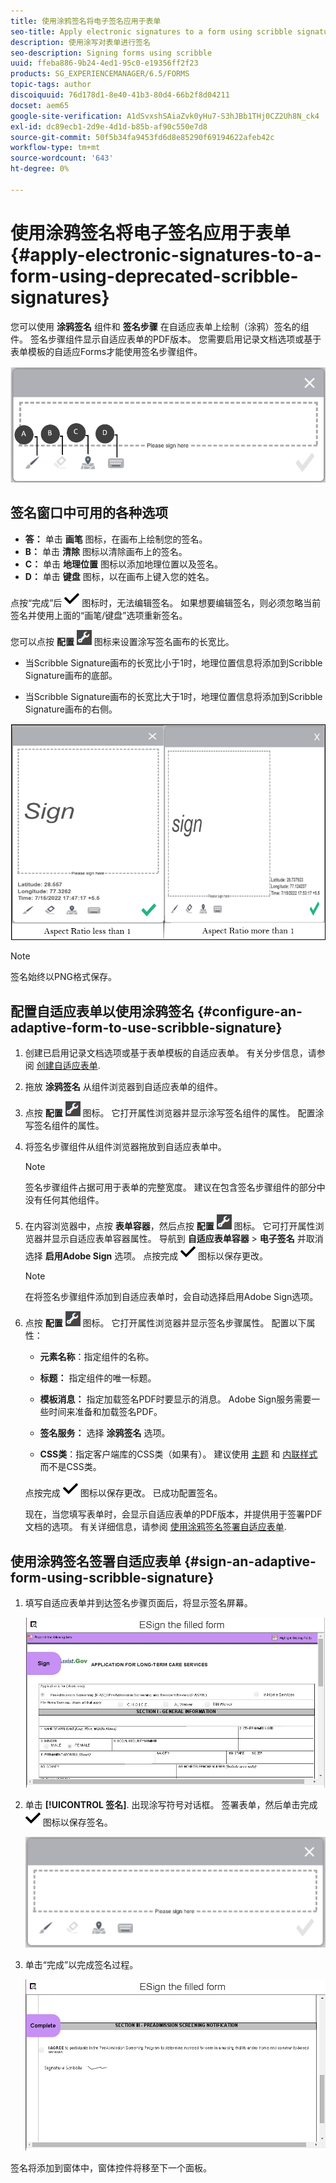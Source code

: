 ```yaml
---
title: 使用涂鸦签名将电子签名应用于表单
seo-title: Apply electronic signatures to a form using scribble signatures
description: 使用涂写对表单进行签名
seo-description: Signing forms using scribble
uuid: ffeba886-9b24-4ed1-95c0-e19356ff2f23
products: SG_EXPERIENCEMANAGER/6.5/FORMS
topic-tags: author
discoiquuid: 76d178d1-8e40-41b3-80d4-66b2f8d04211
docset: aem65
google-site-verification: A1dSvxshSAiaZvk0yHu7-S3hJBb1THj0CZ2Uh8N_ck4
exl-id: dc89ecb1-2d9e-4d1d-b85b-af90c550e7d8
source-git-commit: 50f5b34fa9453fd6d8e85290f69194622afeb42c
workflow-type: tm+mt
source-wordcount: '643'
ht-degree: 0%

---
```


# 使用涂鸦签名将电子签名应用于表单{#apply-electronic-signatures-to-a-form-using-deprecated-scribble-signatures}

您可以使用 **涂鸦签名** 组件和 **签名步骤** 在自适应表单上绘制（涂鸦）签名的组件。 签名步骤组件显示自适应表单的PDF版本。 您需要启用记录文档选项或基于表单模板的自适应Forms才能使用签名步骤组件。

![涂鸦符号对话框](assets/scribble-signature.png)

## 签名窗口中可用的各种选项

* **答：** 单击 **画笔** 图标，在画布上绘制您的签名。
* **B：** 单击 **清除** 图标以清除画布上的签名。
* **C：** 单击 **地理位置** 图标以添加地理位置以及签名。
* **D：** 单击 **键盘** 图标，以在画布上键入您的姓名。

点按“完成”后 ![aem_forms_save](assets/aem_forms_save.png) 图标时，无法编辑签名。 如果想要编辑签名，则必须忽略当前签名并使用上面的“画笔/键盘”选项重新签名。

您可以点按 **配置** ![配置图标](assets/configure.png) 图标来设置涂写签名画布的长宽比。
* 当Scribble Signature画布的长宽比小于1时，地理位置信息将添加到Scribble Signature画布的底部。


* 当Scribble Signature画布的长宽比大于1时，地理位置信息将添加到Scribble Signature画布的右侧。


![涂写签名 — bottom](assets/scribble-signature-aspectratio.PNG)



>[!NOTE]
>
>签名始终以PNG格式保存。
>

## 配置自适应表单以使用涂鸦签名 {#configure-an-adaptive-form-to-use-scribble-signature}

1. 创建已启用记录文档选项或基于表单模板的自适应表单。 有关分步信息，请参阅 [创建自适应表单](creating-adaptive-form.md).
1. 拖放 **涂鸦签名** 从组件浏览器到自适应表单的组件。
1. 点按 **配置** ![配置](assets/configure.png) 图标。 它打开属性浏览器并显示涂写签名组件的属性。 配置涂写签名组件的属性。
1. 将签名步骤组件从组件浏览器拖放到自适应表单中。

   >[!NOTE]
   >
   >签名步骤组件占据可用于表单的完整宽度。 建议在包含签名步骤组件的部分中没有任何其他组件。

1. 在内容浏览器中，点按 **表单容器**，然后点按 **配置** ![配置图标](assets/configure.png) 图标。 它可打开属性浏览器并显示自适应表单容器属性。 导航到 **自适应表单容器** > **电子签名** 并取消选择 **启用Adobe Sign** 选项。 点按完成 ![aem_forms_save](assets/aem_forms_save.png) 图标以保存更改。

   >[!NOTE]
   >
   >在将签名步骤组件添加到自适应表单时，会自动选择启用Adobe Sign选项。

1. 点按 **配置** ![配置](assets/configure.png) 图标。 它打开属性浏览器并显示签名步骤属性。 配置以下属性：

   * **元素名称**：指定组件的名称。

   * **标题：** 指定组件的唯一标题。
   * **模板消息：** 指定加载签名PDF时要显示的消息。 Adobe Sign服务需要一些时间来准备和加载签名PDF。
   * **签名服务：** 选择 **涂鸦签名** 选项。

   * **CSS类**：指定客户端库的CSS类（如果有）。 建议使用 [主题](themes.md) 和 [内联样式](inline-style-adaptive-forms.md) 而不是CSS类。

   点按完成 ![aem_forms_save](assets/aem_forms_save.png) 图标以保存更改。 已成功配置签名。

   现在，当您填写表单时，会显示自适应表单的PDF版本，并提供用于签署PDF文档的选项。 有关详细信息，请参阅 [使用涂鸦签名签署自适应表单](signing-forms-using-scribble.md#sign-an-adaptive-form-using-scribble-signature).

## 使用涂鸦签名签署自适应表单 {#sign-an-adaptive-form-using-scribble-signature}

1. 填写自适应表单并到达签名步骤页面后，将显示签名屏幕。

   ![EchoSign页面的签名屏幕](assets/esignscribblesign.jpg)

1. 单击 **[!UICONTROL 签名]**. 出现涂写符号对话框。 签署表单，然后单击完成 ![aem_forms_save](assets/aem_forms_save.png) 图标以保存签名。

   ![涂鸦符号对话框](assets/scribblewidget.png)

1. 单击“完成”以完成签名过程。

   ![完成签名过程](assets/scribblecomplete.jpg)

签名将添加到窗体中，窗体控件将移至下一个面板。
